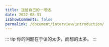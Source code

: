 ```yaml
---
title: 送给自己的一段话
date: 2022-08-31
isShowComments: false
permalink: /document/interview/introduction/
---
```


::: tip
你的问题在于读的太少，而想的太多。
:::
